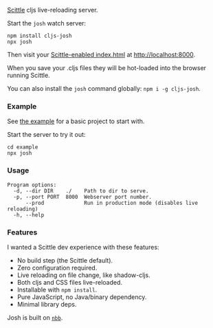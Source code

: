 [Scittle](https://github.com/babashka/scittle/) cljs live-reloading server.

Start the `josh` watch server:

```shell
npm install cljs-josh
npx josh
```

Then visit your [Scittle-enabled index.html](./example/index.html) at <http://localhost:8000>.

When you save your .cljs files they will be hot-loaded into the browser running Scittle.

You can also install the `josh` command globally: `npm i -g cljs-josh`.

### Example

See [the example](./example) for a basic project to start with.

Start the server to try it out:

```shell
cd example
npx josh
```

### Usage

```
Program options:
  -d, --dir DIR    ./    Path to dir to serve.
  -p, --port PORT  8000  Webserver port number.
      --prod             Run in production mode (disables live reloading)
  -h, --help
```

### Features

I wanted a Scittle dev experience with these features:

- No build step (the Scittle default).
- Zero configuration required.
- Live reloading on file change, like shadow-cljs.
- Both cljs and CSS files live-reloaded.
- Installable with `npm install`.
- Pure JavaScript, no Java/binary dependency.
- Minimal library deps.

Josh is built on [`nbb`](https://github.com/babashka/nbb/).
